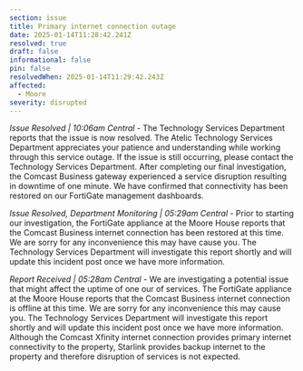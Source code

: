 ```yaml
---
section: issue
title: Primary internet connection outage
date: 2025-01-14T11:28:42.241Z
resolved: true
draft: false
informational: false
pin: false
resolvedWhen: 2025-01-14T11:29:42.243Z
affected:
  - Moore
severity: disrupted
---
```

*Issue Resolved | 10:06am Central* - The Technology Services Department reports that the issue is now resolved. The Atelic Technology Services Department appreciates your patience and understanding while working through this service outage. If the issue is still occurring, please contact the Technology Services Department. After completing our final investigation, the Comcast Business gateway experienced a service disruption resulting in downtime of one minute. We have confirmed that connectivity has been restored on our FortiGate management dashboards.

*Issue Resolved, Department Monitoring | 05:29am Central* - Prior to starting our investigation, the FortiGate appliance at the Moore House reports that the Comcast Business internet connection has been restored at this time. We are sorry for any inconvenience this may have cause you. The Technology Services Department will investigate this report shortly and will update this incident post once we have more information.

*Report Received | 05:28am Central* - We are investigating a potential issue that might affect the uptime of one our of services. The FortiGate appliance at the Moore House reports that the Comcast Business internet connection is offline at this time. We are sorry for any inconvenience this may cause you. The Technology Services Department will investigate this report shortly and will update this incident post once we have more information. Although the Comcast Xfinity internet connection provides primary internet connectivity to the property, Starlink provides backup internet to the property and therefore disruption of services is not expected.